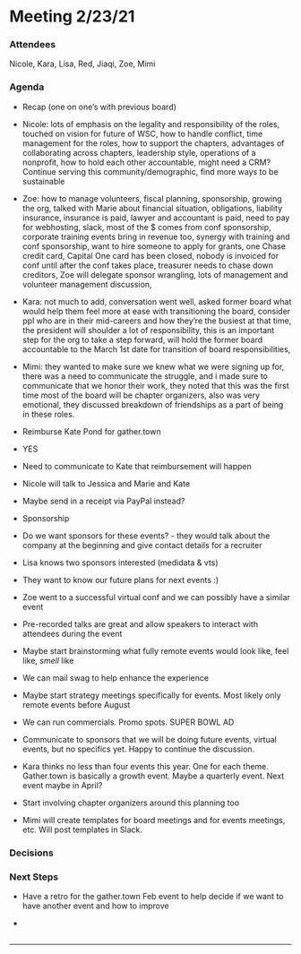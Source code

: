 # Meeting 2/23/21

### Attendees

Nicole, Kara, Lisa, Red, Jiaqi, Zoe, Mimi


### Agenda

-   Recap (one on one’s with previous board)
    

-   Nicole: lots of emphasis on the legality and responsibility of the roles, touched on vision for future of WSC, how to handle conflict, time management for the roles, how to support the chapters, advantages of collaborating across chapters, leadership style, operations of a nonprofit, how to hold each other accountable, might need a CRM? Continue serving this community/demographic, find more ways to be sustainable
    
-   Zoe: how to manage volunteers, fiscal planning, sponsorship, growing the org, talked with Marie about financial situation, obligations, liability insurance, insurance is paid, lawyer and accountant is paid, need to pay for webhosting, slack, most of the $ comes from conf sponsorship, corporate training events bring in revenue too, synergy with training and conf sponsorship, want to hire someone to apply for grants, one Chase credit card, Capital One card has been closed, nobody is invoiced for conf until after the conf takes place, treasurer needs to chase down creditors, Zoe will delegate sponsor wrangling, lots of management and volunteer management discussion, 
    
-   Kara: not much to add, conversation went well, asked former board what would help them feel more at ease with transitioning the board, consider ppl who are in their mid-careers and how they’re the busiest at that time, the president will shoulder a lot of responsibility, this is an important step for the org to take a step forward, will hold the former board accountable to the March 1st date for transition of board responsibilities, 
    
-   Mimi: they wanted to make sure we knew what we were signing up for, there was a need to communicate the struggle, and i made sure to communicate that we honor their work, they noted that this was the first time most of the board will be chapter organizers, also was very emotional, they discussed breakdown of friendships as a part of being in these roles. 
    

-   Reimburse Kate Pond for gather.town
    

-   YES
    
-   Need to communicate to Kate that reimbursement will happen 
    
-   Nicole will talk to Jessica and Marie and Kate
    
-   Maybe send in a receipt via PayPal instead?
    

-   Sponsorship
    

-   Do we want sponsors for these events? - they would talk about the company at the beginning and give contact details for a recruiter
    
-   Lisa knows two sponsors interested (medidata & vts)
    
-   They want to know our future plans for next events :) 
    
-   Zoe went to a successful virtual conf and we can possibly have a similar event
    

-   Pre-recorded talks are great and allow speakers to interact with attendees during the event
    
-   Maybe start brainstorming what fully remote events would look like, feel like, _smell_ like
    
-   We can mail swag to help enhance the experience
    
-   Maybe start strategy meetings specifically for events. Most likely only remote events before August
    
-   We can run commercials. Promo spots. SUPER BOWL AD
    

-   Communicate to sponsors that we will be doing future events, virtual events, but no specifics yet. Happy to continue the discussion.
    
-   Kara thinks no less than four events this year. One for each theme. Gather.town is basically a growth event. Maybe a quarterly event. Next event maybe in April?
    
-   Start involving chapter organizers around this planning too
    
-   Mimi will create templates for board meetings and for events meetings, etc. Will post templates in Slack.
    

  

### Decisions

  

### Next Steps

-   Have a retro for the gather.town Feb event to help decide if we want to have another event and how to improve
    
-     
    

  

## 

---

